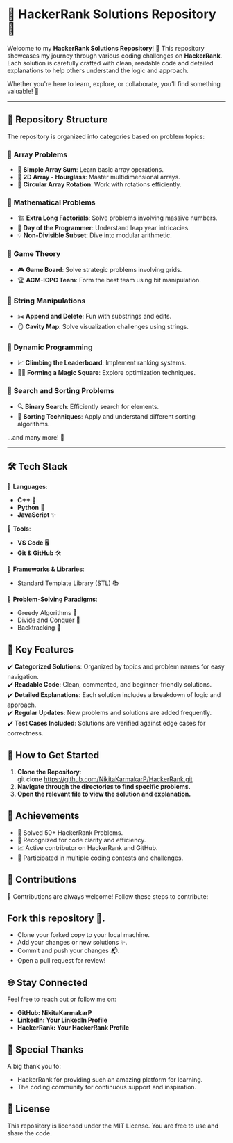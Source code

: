 # 🌟 **HackerRank Solutions Repository** 🌟  

Welcome to my **HackerRank Solutions Repository**! 🚀 This repository showcases my journey through various coding challenges on **HackerRank**. Each solution is carefully crafted with clean, readable code and detailed explanations to help others understand the logic and approach.  

Whether you're here to learn, explore, or collaborate, you’ll find something valuable! 🌟  

---

## 📂 **Repository Structure**  

The repository is organized into categories based on problem topics:  

### 📌 **Array Problems**  
- 🧮 **Simple Array Sum**: Learn basic array operations.  
- 🔢 **2D Array - Hourglass**: Master multidimensional arrays.  
- 🌟 **Circular Array Rotation**: Work with rotations efficiently.  

### 📌 **Mathematical Problems**  
- 🏗️ **Extra Long Factorials**: Solve problems involving massive numbers.  
- 📅 **Day of the Programmer**: Understand leap year intricacies.  
- 💡 **Non-Divisible Subset**: Dive into modular arithmetic.  

### 📌 **Game Theory**  
- 🎮 **Game Board**: Solve strategic problems involving grids.  
- 🏆 **ACM-ICPC Team**: Form the best team using bit manipulation.  

### 📌 **String Manipulations**  
- ✂️ **Append and Delete**: Fun with substrings and edits.  
- 🪞 **Cavity Map**: Solve visualization challenges using strings.  

### 📌 **Dynamic Programming**  
- 📈 **Climbing the Leaderboard**: Implement ranking systems.  
- 🧙‍♂️ **Forming a Magic Square**: Explore optimization techniques.  

### 📌 **Search and Sorting Problems**  
- 🔍 **Binary Search**: Efficiently search for elements.  
- 📜 **Sorting Techniques**: Apply and understand different sorting algorithms.  

…and many more! 🚀  

---

## 🛠️ **Tech Stack**  

🔹 **Languages**:  
- **C++** 🌟  
- **Python** 🐍  
- **JavaScript** ✨  

🔹 **Tools**:  
- **VS Code** 🖥️  
- **Git & GitHub** 🛠️  

🔹 **Frameworks & Libraries**:  
- Standard Template Library (STL) 📚  

🔹 **Problem-Solving Paradigms**:  
- Greedy Algorithms 🧮  
- Divide and Conquer 🔗  
- Backtracking 🌌  

## 🎯 **Key Features**  

✔️ **Categorized Solutions**: Organized by topics and problem names for easy navigation.  
✔️ **Readable Code**: Clean, commented, and beginner-friendly solutions.  
✔️ **Detailed Explanations**: Each solution includes a breakdown of logic and approach.  
✔️ **Regular Updates**: New problems and solutions are added frequently.  
✔️ **Test Cases Included**: Solutions are verified against edge cases for correctness.  

## 📘 **How to Get Started**  

1. **Clone the Repository**:    
   git clone https://github.com/NikitaKarmakarP/HackerRank.git
2. **Navigate through the directories to find specific problems.**
3. **Open the relevant file to view the solution and explanation.**

## 🏅 Achievements
- 🌟 Solved 50+ HackerRank Problems.
- 💬 Recognized for code clarity and efficiency.
- 📈 Active contributor on HackerRank and GitHub.
- 🥇 Participated in multiple coding contests and challenges.

## 🤝 Contributions
🎉 Contributions are always welcome! Follow these steps to contribute:

## Fork this repository 🍴.
- Clone your forked copy to your local machine.
- Add your changes or new solutions ✨.
- Commit and push your changes 📬.
- Open a pull request for review!

## 🌐 Stay Connected
Feel free to reach out or follow me on:

- **GitHub: NikitaKarmakarP**
- **LinkedIn: Your LinkedIn Profile**
- **HackerRank: Your HackerRank Profile**
  
## 💌 Special Thanks
A big thank you to:
- HackerRank for providing such an amazing platform for learning.
- The coding community for continuous support and inspiration.

## 📄 License
This repository is licensed under the MIT License. You are free to use and share the code.
